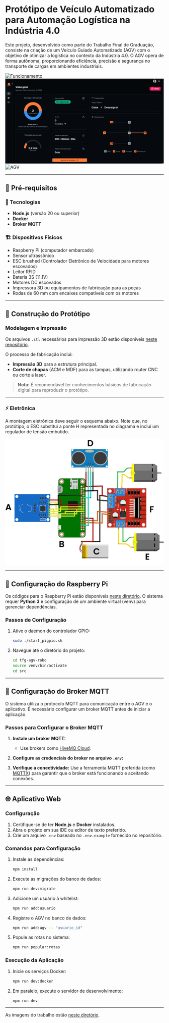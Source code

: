 # **Protótipo de Veículo Automatizado para Automação Logística na Indústria 4.0**

Este projeto, desenvolvido como parte do Trabalho Final de Graduação, consiste na criação de um Veículo Guiado Automatizado (AGV) com o objetivo de otimizar a logística no contexto da Indústria 4.0. O AGV opera de forma autônoma, proporcionando eficiência, precisão e segurança no transporte de cargas em ambientes industriais.

![Funcionamento](.github/funcionamento.gif)
![Sistema](.github/sistema.gif)
![AGV](.github/agv.png)

---

## **🚧 Pré-requisitos**

### **👾 Tecnologias**

- **Node.js** (versão 20 ou superior)
- **Docker**
- **Broker MQTT**

### **🏗️ Dispositivos Físicos**

- Raspberry Pi (computador embarcado)
- Sensor ultrassônico
- ESC brushed (Controlador Eletrônico de Velocidade para motores escovados)
- Leitor RFID
- Bateria 3S (11.1V)
- Motores DC escovados
- Impressora 3D ou equipamentos de fabricação para as peças
- Rodas de 60 mm com encaixes compatíveis com os motores

---

## **🤖 Construção do Protótipo**

### **Modelagem e Impressão**

Os arquivos `.stl` necessários para impressão 3D estão disponíveis [neste repositório](https://github.com/mauricioprb/tfg-agv-robo/tree/main/stl).

O processo de fabricação inclui:

- **Impressão 3D** para a estrutura principal.
- **Corte de chapas** (ACM e MDF) para as tampas, utilizando router CNC ou corte a laser.

> **Nota:** É recomendável ter conhecimentos básicos de fabricação digital para reproduzir o protótipo.

---

### **⚡ Eletrônica**

A montagem eletrônica deve seguir o esquema abaixo. Note que, no protótipo, o ESC substitui a ponte H representada no diagrama e inclui um regulador de tensão embutido.

![Circuito](.github/circuito.jpg)

---

## **🍓 Configuração do Raspberry Pi**

Os códigos para o Raspberry Pi estão disponíveis [neste diretório](https://github.com/mauricioprb/tfg-agv-robo/tree/main). O sistema requer **Python 3** e configuração de um ambiente virtual (venv) para gerenciar dependências.

### **Passos de Configuração**

1. Ative o daemon do controlador GPIO:

   ```bash
   sudo ./start_pigpio.sh
   ```

2. Navegue até o diretório do projeto:
   ```bash
   cd tfg-agv-robo
   source venv/bin/activate
   cd src
   ```

---

## **🐝 Configuração do Broker MQTT**

O sistema utiliza o protocolo MQTT para comunicação entre o AGV e o aplicativo. É necessário configurar um broker MQTT antes de iniciar a aplicação.

### **Passos para Configurar o Broker MQTT**

1. **Instale um broker MQTT:**

   - Use brokers como [HiveMQ Cloud](https://www.hivemq.com/mqtt-cloud-broker/).

2. **Configure as credenciais do broker no arquivo `.env`:**

3. **Verifique a conectividade:**
   Use a ferramenta MQTT preferida (como [MQTTX](https://mqttx.app)) para garantir que o broker está funcionando e aceitando conexões.

---

## **🌐 Aplicativo Web**

### **Configuração**

1. Certifique-se de ter **Node.js** e **Docker** instalados.
2. Abra o projeto em sua IDE ou editor de texto preferido.
3. Crie um arquivo `.env` baseado no `.env.example` fornecido no repositório.

### **Comandos para Configuração**

1. Instale as dependências:

   ```bash
   npm install
   ```

2. Execute as migrações do banco de dados:

   ```bash
   npm run dev:migrate
   ```

3. Adicione um usuário à whitelist:

   ```bash
   npm run add:usuario
   ```

4. Registre o AGV no banco de dados:

   ```bash
   npm run add:agv -- "usuario_id"
   ```

5. Popule as rotas no sistema:
   ```bash
   npm run popular:rotas
   ```

### **Execução da Aplicação**

1. Inicie os serviços Docker:

   ```bash
   npm run dev:docker
   ```

2. Em paralelo, execute o servidor de desenvolvimento:
   ```bash
   npm run dev
   ```

---

As imagens do trabalho estão [neste diretório](https://github.com/mauricioprb/tfg-agv-sistema/blob/main/IMAGENS.md).
